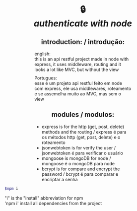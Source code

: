 <h1 align="center">🔒 <br>
<strong><i>authenticate with node</i></strong>
</h1>

<h2 align="center" >introduction: / introdução:</h2>

<p style="margin: 0 10vw">english: <br>this is an api restful project made in node with express, it uses middleware, routing and it looks a lot like MVC, but without the view <br> </p> <p style="margin: 10px 10vw"> Portugues: <br> esse é um projeto api restful feito em node com express, ele usa middlewares, roteamento e se assemelha muito ao MVC, mas sem o view</p>

<h2 align="center">modules / modulos: </h2>
<ul style="margin: 0 10vw">
    <li>express is for the http (get, post, delete) methods and the routing / express é para os métodos http (get, post, delete) e o roteamento</li>
    <li>jsonwebtoken is for verify the user / jsonwebtoken é para verificar o usuário</li>
    <li>mongoose is mongoDB for node / mongoose é o mongoDB para node</li>
    <li>bcrypt is for compare and encrypt the password / bcrypt é para comparar e encriptar a senha</li>
</ul>

```bash
$npm i
```
 "i" is the "install" abbreviation for npm <br>
 'npm i' install all dependencies from the project
